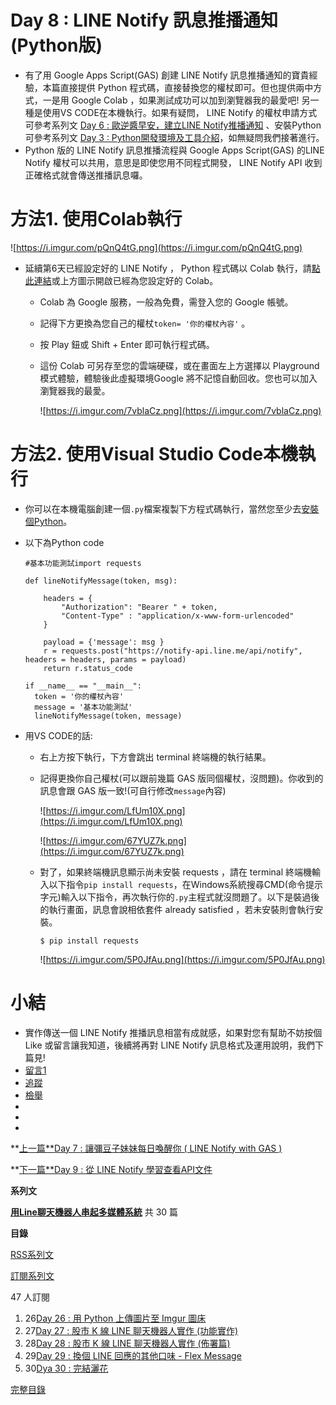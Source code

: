 # Day 8 : LINE Notify 訊息推播通知 (Python版)

- 有了用 Google Apps Script(GAS) 創建 LINE Notify 訊息推播通知的寶貴經驗，本篇直接提供 Python 程式碼，直接替換您的權杖即可。但也提供兩中方式，一是用 Google Colab ，如果測試成功可以加到瀏覽器我的最愛吧! 另一種是使用VS CODE在本機執行。如果有疑問， LINE Notify 的權杖申請方式可參考系列文 [Day 6 : 歐逆醬早安，建立LINE Notify推播通知](https://ithelp.ithome.com.tw/users/20121130/articles) 、安裝Python可參考系列文 [Day 3 : Python開發環境及工具介紹](https://ithelp.ithome.com.tw/articles/10233530)，如無疑問我們接著進行。
- Python 版的 LINE Notify 訊息推播流程與 Google Apps Script(GAS) 的LINE Notify 權杖可以共用，意思是即使您用不同程式開發， LINE Notify API 收到正確格式就會傳送推播訊息囉。

# **方法1. 使用Colab執行**

![https://i.imgur.com/pQnQ4tG.png](https://i.imgur.com/pQnQ4tG.png)

- 延續第6天已經設定好的 LINE Notify ， Python 程式碼以 Colab 執行，請[點此連結](https://is.gd/DxYF2P)或上方圖示開啟已經為您設定好的 Colab。
    - Colab 為 Google 服務，一般為免費，需登入您的 Google 帳號。
    - 記得下方更換為您自己的權杖`token= '你的權杖內容'` 。
    - 按 Play 鈕或 Shift + Enter 即可執行程式碼。
    - 這份 Colab 可另存至您的雲端硬碟，或在畫面左上方選擇以 Playground 模式體驗，體驗後此虛擬環境Google 將不記憶自動回收。您也可以加入瀏覽器我的最愛。
        
        ![https://i.imgur.com/7vblaCz.png](https://i.imgur.com/7vblaCz.png)
        

# **方法2. 使用Visual Studio Code本機執行**

- 你可以在本機電腦創建一個`.py`檔案複製下方程式碼執行，當然您至少去[安裝個Python](https://www.python.org/downloads/)。
- 以下為Python code
    
    ```
    #基本功能測試import requests
    
    def lineNotifyMessage(token, msg):
    
        headers = {
            "Authorization": "Bearer " + token,
            "Content-Type" : "application/x-www-form-urlencoded"
        }
    
        payload = {'message': msg }
        r = requests.post("https://notify-api.line.me/api/notify", headers = headers, params = payload)
        return r.status_code
    
    if __name__ == "__main__":
      token = '你的權杖內容'
      message = '基本功能測試'
      lineNotifyMessage(token, message)
    
    ```
    
- 用VS CODE的話:
    - 右上方按下執行，下方會跳出 terminal 終端機的執行結果。
    - 記得更換你自己權杖(可以跟前幾篇 GAS 版同個權杖，沒問題)。你收到的訊息會跟 GAS 版一致!(可自行修改`message`內容)
        
        ![https://i.imgur.com/LfUm10X.png](https://i.imgur.com/LfUm10X.png)
        
        ![https://i.imgur.com/67YUZ7k.png](https://i.imgur.com/67YUZ7k.png)
        
    - 對了，如果終端機訊息顯示尚未安裝 requests ，請在 terminal 終端機輸入以下指令`pip install requests`，在Windows系統搜尋CMD(命令提示字元)輸入以下指令，再次執行你的`.py`主程式就沒問題了。以下是裝過後的執行畫面，訊息會說相依套件 already satisfied ，若未安裝則會執行安裝。
        
        ```
        $ pip install requests
        
        ```
        
        ![https://i.imgur.com/5P0JfAu.png](https://i.imgur.com/5P0JfAu.png)
        

# **小結**

- 實作傳送一個 LINE Notify 推播訊息相當有成就感，如果對您有幫助不妨按個 Like 或留言讓我知道，後續將再對 LINE Notify 訊息格式及運用說明，我們下篇見!
- [留言1](https://ithelp.ithome.com.tw/articles/10234115#reply)
- [追蹤](https://ithelp.ithome.com.tw/users/login)
- [檢舉](https://ithelp.ithome.com.tw/users/login)
- 
- 
- 

**[上一篇**Day 7 : 讓彌豆子妹妹每日喚醒你 ( LINE Notify with GAS )](https://ithelp.ithome.com.tw/articles/10234097)

**[下一篇**Day 9 : 從 LINE Notify 學習查看API文件](https://ithelp.ithome.com.tw/articles/10234576)

**系列文**

**[用Line聊天機器人串起多媒體系統](https://ithelp.ithome.com.tw/users/20121130/ironman/3131)** 共 30 篇

**目錄**

[RSS系列文](https://ithelp.ithome.com.tw/rss/series/3131)

[訂閱系列文](https://ithelp.ithome.com.tw/users/login)

47 人訂閱

1. 26[Day 26 : 用 Python 上傳圖片至 Imgur 圖床](https://ithelp.ithome.com.tw/articles/10241006)
2. 27[Day 27 : 股市 K 線 LINE 聊天機器人實作 (功能實作)](https://ithelp.ithome.com.tw/articles/10241574)
3. 28[Day 28 : 股市 K 線 LINE 聊天機器人實作 (佈署篇)](https://ithelp.ithome.com.tw/articles/10242519)
4. 29[Day 29 : 換個 LINE 回應的其他口味 - Flex Message](https://ithelp.ithome.com.tw/articles/10243224)
5. 30[Dya 30 : 完結灑花](https://ithelp.ithome.com.tw/articles/10242827)

[完整目錄](https://ithelp.ithome.com.tw/users/20121130/ironman/3131)